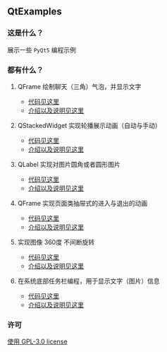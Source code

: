 ## QtExamples

### 这是什么？

展示一些 `PyQt5` 编程示例

### 都有什么？

1. QFrame 绘制聊天（三角）气泡，并显示文字

    - [代码见这里](test_QFrame.py)
    - [介绍以及说明见这里](https://www.cnblogs.com/yqbaowo/p/18413971)

2. QStackedWidget 实现轮播展示动画（自动与手动）

    - [代码见这里](test_QStackedWidget_Animation.py)
    - [介绍以及说明见这里](https://www.cnblogs.com/yqbaowo/p/18418439)

3. QLabel 实现对图片圆角或者圆形图片

    - [代码见这里](test_QLabel_rounded_corners.py)
    - [介绍以及说明见这里](https://www.cnblogs.com/yqbaowo/p/18432967)

4. QFrame 实现页面类抽屉式的进入与退出的动画

    - [代码见这里](test_QFrame_Animation.py)
    - [介绍以及说明见这里](https://www.cnblogs.com/yqbaowo/p/18436594)

5. 实现图像 360度 不间断旋转

   - [代码见这里](test_QLabel_whirling.py)
   - [介绍以及说明见这里](https://www.cnblogs.com/yqbaowo/p/18452115)

6. 在系统底部任务栏编程，用于显示文字（图片）信息

   - [代码见这里](test_taskbar.py)
   - [介绍以及说明见这里](https://www.cnblogs.com/yqbaowo/p/18459853)

### 许可

[使用 GPL-3.0 license](https://www.gnu.org/licenses/gpl-3.0.html)